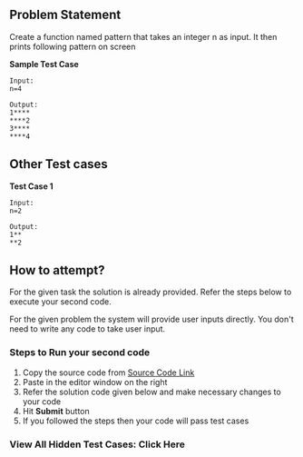 ## Problem Statement
Create a function named pattern that takes an integer n as input. It then prints 
following pattern on screen


**Sample Test Case**
```
Input:
n=4

Output:
1****
****2
3****
****4
```
## Other Test cases
**Test Case 1**
```
Input:
n=2

Output:
1**
**2
```


## How to attempt?
For the given task the solution is already provided. Refer the steps below to execute your second code.

For the given problem the system will provide user inputs directly. You don't need to write any code to take user input.

### Steps to Run your second code
1. Copy the source code from [Source Code Link](https://raw.githubusercontent.com/Aartiarora22/Lab_assignments/main/P1/T3/Main.java)
2. Paste in the editor window on the right
3. Refer the solution code given below and make necessary changes to your code
4. Hit **Submit** button
5. If you followed the steps then your code will pass test cases

### View All Hidden Test Cases: Click Here

